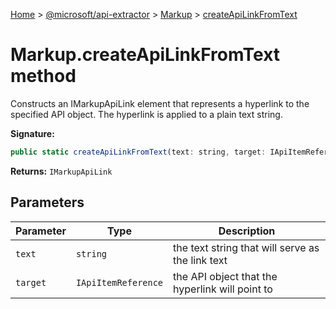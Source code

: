 [Home](./index) &gt; [@microsoft/api-extractor](api-extractor.md) &gt; [Markup](api-extractor.markup.md) &gt; [createApiLinkFromText](api-extractor.markup.createapilinkfromtext.md)

# Markup.createApiLinkFromText method

Constructs an IMarkupApiLink element that represents a hyperlink to the specified API object. The hyperlink is applied to a plain text string.

**Signature:**
```javascript
public static createApiLinkFromText(text: string, target: IApiItemReference): IMarkupApiLink;
```
**Returns:** `IMarkupApiLink`

## Parameters

|  Parameter | Type | Description |
|  --- | --- | --- |
|  `text` | `string` | the text string that will serve as the link text |
|  `target` | `IApiItemReference` | the API object that the hyperlink will point to |

